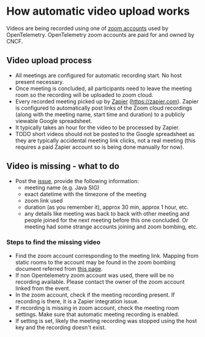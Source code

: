 # How automatic video upload works

Videos are being recorded using one of [zoom accounts](https://github.com/open-telemetry/community/blob/main/assets.md#zoom-accounts) used by OpenTelemetry. OpenTelemetry zoom accounts are paid for and owned by CNCF.

## Video upload process

- All meetings are configured for automatic recording start. No host present necessary.
- Once meeting is concluded, all participants need to leave the meeting room so the recording will be uploaded to zoom cloud.
- Every recorded meeting picked up by [Zapier](https://github.com/open-telemetry/community/blob/main/assets.md#zapier-account) (https://zapier.com).
  Zapier is configured to automatically post links of the Zoom cloud recordings (along with the meeting name, start time and duration) to a publicly viewable Google spreadsheet.
- It typically takes an hour for the video to be processed by Zapier.
- TODO short videos should not be posted to the Google spreadsheet as they are typically accidental meeting link clicks, not a real meeting
  (this requires a paid Zapier account so is being done manually for now).

## Video is missing - what to do

- Post the [issue](https://github.com/open-telemetry/community/issues/new), provide the following information:
  - meeting name (e.g. Java SIG)
  - exact datetime with the timezone of the meeting
  - zoom link used
  - duration (as you remember it), approx 30 min, approx 1 hour, etc.
  - any details like meeting was back to back with other meeting and people joined for the next meeting before this one concluded. Or meeting had some strange accounts joining and zoom bombing, etc.

### Steps to find the missing video

- Find the zoom account corresponding to the meeting link. Mapping from static rooms to the account may be found in the zoom bombing document referred from [this page](https://github.com/open-telemetry/community/blob/main/docs/how-to-handle-public-calendar.md#zoom-bombing-prevention).
- If non Opentelemetry zoom account was used, there will be no recording available. Please contact the owner of the zoom account linked from the event.
- In the zoom account, check if the meeting recording present. If recording is there, it is a Zapier integration issue.
- If recording is missing in zoom account, check the meeting room settings. Make sure that automatic meeting recording is enabled.
- If setting is set, likely the meeting recording was stopped using the host key and the recording doesn't exist.
